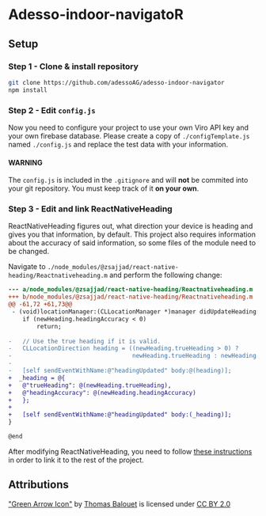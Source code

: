# **A**desso-indoor-navigato**R**

## Setup

### Step 1 - Clone & install repository
```bash
git clone https://github.com/adessoAG/adesso-indoor-navigator
npm install
```

### Step 2 - Edit `config.js`
Now you need to configure your project to use your own Viro API key and your own firebase database. Please create a copy of `./configTemplate.js` named `./config.js` and replace the test data with your information.

#### WARNING
The `config.js` is included in the `.gitignore` and will **not** be commited into your git repository. You must keep track of it **on your own**.

### Step 3 - Edit and link ReactNativeHeading
ReactNativeHeading figures out, what direction your device is heading and gives you that information, by default. This project also requires information about the accuracy of said information, so some files of the module need to be changed.

Navigate to `./node_modules/@zsajjad/react-native-heading/Reactnativeheading.m` and perform the following change:

```diff
--- a/node_modules/@zsajjad/react-native-heading/Reactnativeheading.m
+++ b/node_modules/@zsajjad/react-native-heading/Reactnativeheading.m
@@ -61,72 +61,73@@
 - (void)locationManager:(CLLocationManager *)manager didUpdateHeading:(CLHeading *)newHeading {
    if (newHeading.headingAccuracy < 0)
        return;
    
-   // Use the true heading if it is valid.
-   CLLocationDirection heading = ((newHeading.trueHeading > 0) ?
-                                  newHeading.trueHeading : newHeading.magneticHeading);
-   
-   [self sendEventWithName:@"headingUpdated" body:@(heading)];
+  _heading = @{
+   @"trueHeading": @(newHeading.trueHeading),
+   @"headingAccuracy": @(newHeading.headingAccuracy)
+   };
+
+   [self sendEventWithName:@"headingUpdated" body:(_heading)];
}

@end
```

After modifying ReactNativeHeading, you need to follow [these instructions](https://github.com/zsajjad/react-native-heading/blob/master/README.md#setup) in order to link it to the rest of the project.

## Attributions
["Green Arrow Icon"](https://poly.google.com/view/7eaXP_9tC-e) by [Thomas Balouet](https://poly.google.com/user/3hZPO-XRoBS) is licensed under [CC BY 2.0](https://creativecommons.org/licenses/by/2.0/)

